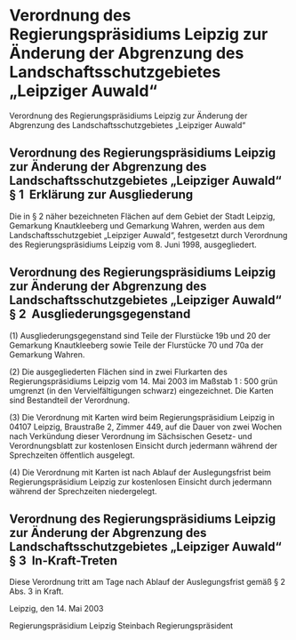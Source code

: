 # Verordnung des Regierungspräsidiums Leipzig zur Änderung der Abgrenzung des Landschaftsschutzgebietes „Leipziger Auwald“

Verordnung des Regierungspräsidiums Leipzig zur Änderung der Abgrenzung des Landschaftsschutzgebietes „Leipziger Auwald“

## Verordnung des Regierungspräsidiums Leipzig zur Änderung der Abgrenzung des Landschaftsschutzgebietes „Leipziger Auwald“ § 1  Erklärung zur Ausgliederung

Die in § 2 näher bezeichneten Flächen auf dem Gebiet der Stadt Leipzig, Gemarkung Knautkleeberg und Gemarkung Wahren, werden aus dem Landschaftsschutzgebiet „Leipziger Auwald“, festgesetzt durch 
            Verordnung des Regierungspräsidiums Leipzig vom 8. Juni 1998, ausgegliedert.


## Verordnung des Regierungspräsidiums Leipzig zur Änderung der Abgrenzung des Landschaftsschutzgebietes „Leipziger Auwald“ § 2  Ausgliederungsgegenstand

(1) Ausgliederungsgegenstand sind Teile der Flurstücke 19b und 20 der Gemarkung Knautkleeberg sowie Teile der Flurstücke 70 und 70a der Gemarkung Wahren.

(2) Die ausgegliederten Flächen sind in zwei Flurkarten des Regierungspräsidiums Leipzig vom 14. Mai 2003 im Maßstab 1 : 500 grün umgrenzt (in den Vervielfältigungen schwarz) eingezeichnet. Die Karten sind Bestandteil der Verordnung.

(3) Die Verordnung mit Karten wird beim Regierungspräsidium Leipzig in 04107 Leipzig, Braustraße 2, Zimmer 449, auf die Dauer von zwei Wochen nach Verkündung dieser Verordnung im Sächsischen Gesetz- und Verordnungsblatt zur kostenlosen Einsicht durch jedermann während der Sprechzeiten öffentlich ausgelegt.

(4) Die Verordnung mit Karten ist nach Ablauf der Auslegungsfrist beim Regierungspräsidium Leipzig zur kostenlosen Einsicht durch jedermann während der Sprechzeiten niedergelegt.


## Verordnung des Regierungspräsidiums Leipzig zur Änderung der Abgrenzung des Landschaftsschutzgebietes „Leipziger Auwald“ § 3  In-Kraft-Treten

Diese Verordnung tritt am Tage nach Ablauf der Auslegungsfrist gemäß § 2 Abs. 3 in Kraft.

Leipzig, den 14. Mai 2003

Regierungspräsidium Leipzig 
             Steinbach 
             Regierungspräsident

